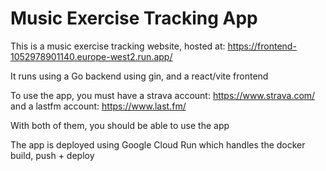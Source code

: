 # Music Exercise Tracking App

This is a music exercise tracking website, hosted at: https://frontend-1052978901140.europe-west2.run.app/

It runs using a Go backend using gin, and a react/vite frontend

To use the app, you must have a strava account: https://www.strava.com/ and a lastfm account: https://www.last.fm/

With both of them, you should be able to use the app

The app is deployed using Google Cloud Run which handles the docker build, push + deploy
